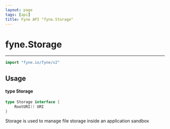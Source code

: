 ```yaml
---
layout: page
tags: [api]
title: Fyne API "fyne.Storage"
---
```


# fyne.Storage
---
```go
import "fyne.io/fyne/v2"
```

## Usage

#### type Storage

```go
type Storage interface {
	RootURI() URI
}
```

Storage is used to manage file storage inside an application sandbox
